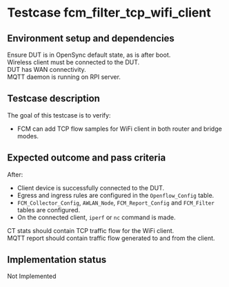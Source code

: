 # Testcase fcm_filter_tcp_wifi_client

## Environment setup and dependencies

Ensure DUT is in OpenSync default state, as is after boot.\
Wireless client must be connected to the DUT.\
DUT has WAN connectivity.\
MQTT daemon is running on RPI server.

## Testcase description

The goal of this testcase is to verify:

- FCM can add TCP flow samples for WiFi client in both router and bridge modes.

## Expected outcome and pass criteria

After:

- Client device is successfully connected to the DUT.
- Egress and ingress rules are configured in the `Openflow_Config` table.
- `FCM_Collector_Config`, `AWLAN_Node`, `FCM_Report_Config` and `FCM_Filter`
  tables are configured.
- On the connected client, `iperf` or `nc` command is made.

CT stats should contain TCP traffic flow for the WiFi client.\
MQTT report should contain traffic flow generated to and from the client.

## Implementation status

Not Implemented
